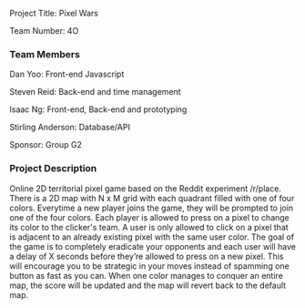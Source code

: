 Project Title: Pixel Wars

Team Number: 4O

### Team Members

Dan Yoo: Front-end Javascript

Steven Reid: Back-end and time management

Isaac Ng: Front-end, Back-end and prototyping

Stirling Anderson: Database/API

Sponsor: Group G2

### Project Description
Online 2D territorial pixel game based on the Reddit experiment /r/place.
There is a 2D map with N x M grid with each quadrant filled with one of four colors.
Everytime a new player joins the game, they will be prompted to join one of the four
colors.
Each player is allowed to press on a pixel to change its color to the clicker's team. A
user is only allowed to click on a pixel that is adjacent to an already existing pixel with
the same user color.
The goal of the game is to completely eradicate your opponents and each user will
have a delay of X seconds before they’re allowed to press on a new pixel. This will
encourage you to be strategic in your moves instead of spamming one button as fast
as you can.
When one color manages to conquer an entire map, the score will be updated and
the map will revert back to the default map.

